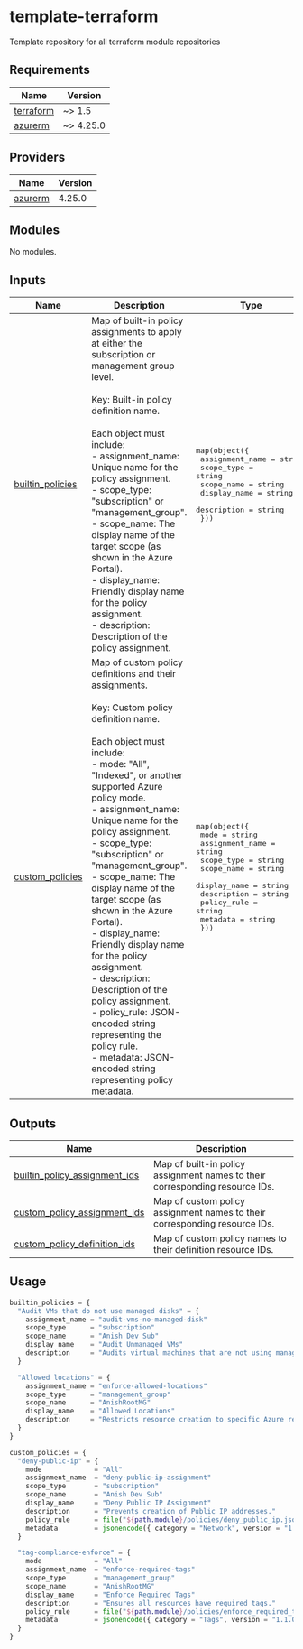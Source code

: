 # template-terraform
Template repository for all terraform module repositories

<!-- BEGIN_TF_DOCS -->
## Requirements

| Name | Version |
|------|---------|
| <a name="requirement_terraform"></a> [terraform](#requirement\_terraform) | ~> 1.5 |
| <a name="requirement_azurerm"></a> [azurerm](#requirement\_azurerm) | ~> 4.25.0 |
## Providers

| Name | Version |
|------|---------|
| <a name="provider_azurerm"></a> [azurerm](#provider\_azurerm) | 4.25.0 |
## Modules

No modules.
## Inputs

| Name | Description | Type | Default | Required |
|------|-------------|------|---------|:--------:|
| <a name="input_builtin_policies"></a> [builtin\_policies](#input\_builtin\_policies) | Map of built-in policy assignments to apply at either the subscription or management group level.<br/><br/>Key: Built-in policy definition name.<br/><br/>Each object must include:<br/>- assignment\_name: Unique name for the policy assignment.<br/>- scope\_type: "subscription" or "management\_group".<br/>- scope\_name: The display name of the target scope (as shown in the Azure Portal).<br/>- display\_name: Friendly display name for the policy assignment.<br/>- description: Description of the policy assignment. | <pre>map(object({<br/>    assignment_name = string<br/>    scope_type      = string<br/>    scope_name      = string<br/>    display_name    = string<br/>    description     = string<br/>  }))</pre> | `{}` | no |
| <a name="input_custom_policies"></a> [custom\_policies](#input\_custom\_policies) | Map of custom policy definitions and their assignments.<br/><br/>Key: Custom policy definition name.<br/><br/>Each object must include:<br/>- mode: "All", "Indexed", or another supported Azure policy mode.<br/>- assignment\_name: Unique name for the policy assignment.<br/>- scope\_type: "subscription" or "management\_group".<br/>- scope\_name: The display name of the target scope (as shown in the Azure Portal).<br/>- display\_name: Friendly display name for the policy assignment.<br/>- description: Description of the policy assignment.<br/>- policy\_rule: JSON-encoded string representing the policy rule.<br/>- metadata: JSON-encoded string representing policy metadata. | <pre>map(object({<br/>    mode            = string<br/>    assignment_name = string<br/>    scope_type      = string<br/>    scope_name      = string<br/>    display_name    = string<br/>    description     = string<br/>    policy_rule     = string<br/>    metadata        = string<br/>  }))</pre> | `{}` | no |  
## Outputs

| Name | Description |
|------|-------------|
| <a name="output_builtin_policy_assignment_ids"></a> [builtin\_policy\_assignment\_ids](#output\_builtin\_policy\_assignment\_ids) | Map of built-in policy assignment names to their corresponding resource IDs. |
| <a name="output_custom_policy_assignment_ids"></a> [custom\_policy\_assignment\_ids](#output\_custom\_policy\_assignment\_ids) | Map of custom policy assignment names to their corresponding resource IDs. |
| <a name="output_custom_policy_definition_ids"></a> [custom\_policy\_definition\_ids](#output\_custom\_policy\_definition\_ids) | Map of custom policy names to their definition resource IDs. |
<!-- END_TF_DOCS -->

## Usage

```tf
builtin_policies = {
  "Audit VMs that do not use managed disks" = {
    assignment_name = "audit-vms-no-managed-disk"
    scope_type      = "subscription"
    scope_name      = "Anish Dev Sub"
    display_name    = "Audit Unmanaged VMs"
    description     = "Audits virtual machines that are not using managed disks."
  }

  "Allowed locations" = {
    assignment_name = "enforce-allowed-locations"
    scope_type      = "management_group"
    scope_name      = "AnishRootMG"
    display_name    = "Allowed Locations"
    description     = "Restricts resource creation to specific Azure regions."
  }
}

custom_policies = {
  "deny-public-ip" = {
    mode             = "All"
    assignment_name  = "deny-public-ip-assignment"
    scope_type       = "subscription"
    scope_name       = "Anish Dev Sub"
    display_name     = "Deny Public IP Assignment"
    description      = "Prevents creation of Public IP addresses."
    policy_rule      = file("${path.module}/policies/deny_public_ip.json")
    metadata         = jsonencode({ category = "Network", version = "1.0.0" })
  }

  "tag-compliance-enforce" = {
    mode             = "All"
    assignment_name  = "enforce-required-tags"
    scope_type       = "management_group"
    scope_name       = "AnishRootMG"
    display_name     = "Enforce Required Tags"
    description      = "Ensures all resources have required tags."
    policy_rule      = file("${path.module}/policies/enforce_required_tags.json")
    metadata         = jsonencode({ category = "Tags", version = "1.1.0" })
  }
}
```